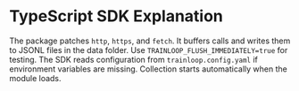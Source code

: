 # TypeScript SDK Explanation

The package patches `http`, `https`, and `fetch`. It buffers calls and writes them to JSONL files in the data folder. Use `TRAINLOOP_FLUSH_IMMEDIATELY=true` for testing. The SDK reads configuration from `trainloop.config.yaml` if environment variables are missing. Collection starts automatically when the module loads.
